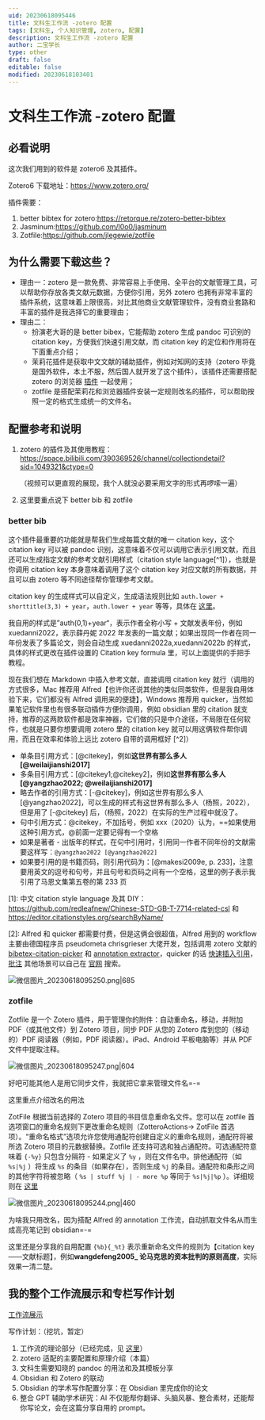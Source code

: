 ```yaml
---
uid: 20230618095446
title: 文科生工作流 -zotero 配置
tags: [文科生, 个人知识管理, zotero, 配置]
description: 文科生工作流 -zotero 配置
author: 二宝学长
type: other
draft: false
editable: false
modified: 20230618103401
---
```


# 文科生工作流 -zotero 配置

## 必看说明

这次我们用到的软件是 zotero6 及其插件。

Zotero6 下载地址：<https://www.zotero.org/>

插件需要：

1. better bibtex for zotero:<https://retorque.re/zotero-better-bibtex>
2. Jasminum:<https://github.com/l0o0/jasminum>
3. Zotfile:<https://github.com/jlegewie/zotfile>

## 为什么需要下载这些？

- 理由一：zotero 是一款免费、非常容易上手使用、全平台的文献管理工具，可以帮助你存放各类文献元数据，方便你引用，另外 zotero 也拥有非常丰富的插件系统，这意味着上限很高，对比其他商业文献管理软件，没有商业套路和丰富的插件是我选择它的重要理由；
- 理由二：
  - 扮演老大哥的是 better bibex，它能帮助 zotero 生成 pandoc 可识别的 citation key，方便我们快速引用文献，而 citation key 的定位和作用将在下面重点介绍；
  - 茉莉花插件是获取中文文献的辅助插件，例如对知网的支持（zotero 毕竟是国外软件，本土不服，然后国人就开发了这个插件），该插件还需要搭配 zotero 的浏览器 [插件](https://chrome.google.com/webstore/detail/zotero-connector/ekhagklcjbdpajgpjgmbionohlpdbjgc) 一起使用；
  - zotfile 是搭配茉莉花和浏览器插件安装一定规则改名的插件，可以帮助按照一定的格式生成统一的文件名。

## 配置参考和说明

1. zotero 的插件及其使用教程：<https://space.bilibili.com/390369526/channel/collectiondetail?sid=1049321&ctype=0>

   （视频可以更直观的展现，我个人就没必要采用文字的形式再啰嗦一遍）

2. 这里要重点说下 better bib 和 zotfile

### better bib

这个插件最重要的功能就是帮我们生成每篇文献的唯一 citation key，这个 citation key 可以被 pandoc 识别，这意味着不仅可以调用它表示引用文献，而且还可以生成指定文献的参考文献引用样式（citation style language[^1]），也就是你调用 citation key 本身意味着调用了这个 citation key 对应文献的所有数据，并且可以由 zotero 等不同途径帮你管理参考文献。

citation key 的生成样式可以自定义，生成语法规则比如 `auth.lower + shorttitle(3,3) + year`，`auth.lower + year` 等等，具体在 [这里](https://retorque.re/zotero-better-bibtex/citing/#functions)。

我自用的样式是”auth(0,1)+year“，表示作者全称小写 + 文献发表年份，例如 xuedanni2022，表示薛丹妮 2022 年发表的一篇文献；如果出现同一作者在同一年份发表了多篇论文，则会自动生成 xuedanni2022a,xuedanni2022b 的样式，具体的样式更改在插件设置的 Citation key formula 里，可以上面提供的手把手教程。

现在我们想在 Markdown 中插入参考文献，直接调用 citation key 就行（调用的方式很多，Mac 推荐用 Alfred【也许你还说其他的类似同类软件，但是我自用体验下来，它们都没有 Alfred 调用来的便捷】，Windows 推荐用 quicker，当然如果笔记软件里也有很多联动插件方便你调用，例如 obsidian 里的 citation 就支持，推荐的这两款软件都是效率神器，它们做的只是中介途径，不局限在任何软件，也就是只要你想要调用 zotero 里的 citation key 就可以用这俩软件帮你调用，而且在效率和体验上远比 zotero 自带的调用框好 [^2]）

- 单条目引用方式：[@citekey]，例如**这世界有那么多人 [@weilaijianshi2017]**
- 多条目引用方式：[@citekey1;@citekey2]，例如**这世界有那么多人 [@yangzhao2022; @weilaijianshi2017]**
- 略去作者的引用方式：[-@citekey]，例如这世界有那么多人 [@yangzhao2022]，可以生成的样式有这世界有那么多人（杨照，2022），但是用了 [-@citekey] 后，（杨照，2022）在实际的生产过程中就没了。
- 句中引用方式：@citekey，不加括号，例如 xxx（2020）认为，==如果使用这种引用方式，@前面一定要记得有一个空格
- 如果是著者 - 出版年的样式，在句中引用时，引用同一作者不同年份的文献需要这样写：`@yangzhao2022 [@yangzhao2022]`
- 如果要引用的是书籍页码，则引用代码为：[@makesi2009e, p. 233]，注意要用英文的逗号和句号，并且句号和页码之间有一个空格，这里的例子表示我引用了马恩文集第五卷的第 233 页

[1]: 中文 citation style language 及其 DIY：<https://github.com/redleafnew/Chinese-STD-GB-T-7714-related-csl> 和 <https://editor.citationstyles.org/searchByName/>

[2]: Alfred 和 quicker 都需要付费，但是这俩会很超值，Alfred 用到的 workflow 主要由德国程序员 pseudometa chrisgrieser 大佬开发，包括调用 zotero 文献的 [bibetex-citation-picker](https://github.com/chrisgrieser/alfred-bibtex-citation-picker) 和 [annotation extractor](https://github.com/chrisgrieser/pdf-annotation-extractor-alfred)，quicker 的话 [快速插入引用](https://getquicker.net/Sharedaction?code=2b761521-8216-4442-3bdc-08d95984e346)，[批注](https://getquicker.net/Sharedaction?code=f1cc5785-c68f-4bee-4729-08da2019a39f) 其他场景可以自己在 [官网](https://getquicker.net/) 搜索。

![微信图片_20230618095250.png|685](https://cdn.pkmer.cn/images/%E5%BE%AE%E4%BF%A1%E5%9B%BE%E7%89%87_20230618095250.png!pkmer)

### zotfile

Zotfile 是一个 Zotero 插件，用于管理你的附件：自动重命名，移动，并附加 PDF（或其他文件）到 Zotero 项目，同步 PDF 从您的 Zotero 库到您的（移动的）PDF 阅读器（例如，PDF 阅读器）。iPad、Android 平板电脑等）并从 PDF 文件中提取注释。

![微信图片_20230618095247.png|604](https://cdn.pkmer.cn/images/%E5%BE%AE%E4%BF%A1%E5%9B%BE%E7%89%87_20230618095247.png!pkmer)

好吧可能其他人是用它同步文件，我就把它拿来管理文件名=-=

这里重点介绍改名的用法

ZotFile 根据当前选择的 Zotero 项目的书目信息重命名文件。您可以在 zotfile 首选项窗口的重命名规则下更改重命名规则（ZotteroActions-> ZotFile 首选项）。“重命名格式”选项允许您使用通配符创建自定义的重命名规则，通配符将被所选 Zotero 项目的元数据替换。Zotfile 还支持可选和独占通配符。可选通配符意味着 `{-%y}` 只包含分隔符 - 如果定义了 `%y` ，则在文件名中。排他通配符（如 `%s|%j` ）将生成 `%s` 的条目（如果存在），否则生成 `%j` 的条目。通配符和条形之间的其他字符将被忽略（ `%s | stuff %j | - more %p` 等同于 `%s|%j|%p` ）。详细规则在 [这里](http://zotfile.com/#renaming-rules)

![微信图片_20230618095244.png|460](https://cdn.pkmer.cn/images/%E5%BE%AE%E4%BF%A1%E5%9B%BE%E7%89%87_20230618095244.png!pkmer)

为啥我只用改名，因为搭配 Alfred 的 annotation 工作流，自动抓取文件名从而生成高亮笔记到 obsidian=-=

这里还是分享我的自用配置 `{%b}{_%t}` 表示重新命名文件的规则为【citation key——文献标题】，例如**wangdefeng2005_ 论马克思的资本批判的原则高度**，实际效果一清二楚。

## 我的整个工作流展示和专栏写作计划

[工作流展示](https://www.bilibili.com/video/BV1sa4y1g71R/?spm_id_from=333.999.0.0)

写作计划：（挖坑，暂定）

1. 工作流的理论部分（已经完成，见 [这里](https://pkmer.cn/Pkmer-Docs/30-%E7%9F%A5%E8%AF%86%E7%AE%A1%E7%90%86%E5%BA%94%E7%94%A8/%E5%AD%A6%E6%9C%AF%E7%A0%94%E7%A9%B6/%E6%96%87%E7%A7%91%E7%94%9F%E7%9A%84%E5%AD%A6%E6%9C%AF%E7%9F%A5%E8%AF%86%E7%AE%A1%E7%90%86%E5%B7%A5%E4%BD%9C%E6%B5%81-%E4%B8%8A%E7%AF%87/)）
2. zotero 适配的主要配置和原理介绍（本篇）
3. 文科生需要知晓的 pandoc 的用法和及其模板分享
4. Obsidian 和 Zotero 的联动
5. Obsidian 的学术写作配置分享：在 Obsidian 里完成你的论文
6. 整合 GPT 辅助学术研究：AI 不仅能帮你翻译、头脑风暴、整合素材，还能帮你写论文，会在这篇分享自用的 prompt。















